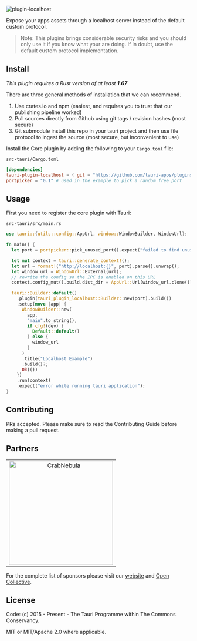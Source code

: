 ![plugin-localhost](https://github.com/tauri-apps/plugins-workspace/raw/v1/plugins/localhost/banner.png)

Expose your apps assets through a localhost server instead of the default custom protocol.

> Note: This plugins brings considerable security risks and you should only use it if you know what your are doing. If in doubt, use the default custom protocol implementation.

## Install

_This plugin requires a Rust version of at least **1.67**_

There are three general methods of installation that we can recommend.

1. Use crates.io and npm (easiest, and requires you to trust that our publishing pipeline worked)
2. Pull sources directly from Github using git tags / revision hashes (most secure)
3. Git submodule install this repo in your tauri project and then use file protocol to ingest the source (most secure, but inconvenient to use)

Install the Core plugin by adding the following to your `Cargo.toml` file:

`src-tauri/Cargo.toml`

```toml
[dependencies]
tauri-plugin-localhost = { git = "https://github.com/tauri-apps/plugins-workspace", branch = "v1" }
portpicker = "0.1" # used in the example to pick a random free port
```

## Usage

First you need to register the core plugin with Tauri:

`src-tauri/src/main.rs`

```rust
use tauri::{utils::config::AppUrl, window::WindowBuilder, WindowUrl};

fn main() {
  let port = portpicker::pick_unused_port().expect("failed to find unused port");

  let mut context = tauri::generate_context!();
  let url = format!("http://localhost:{}", port).parse().unwrap();
  let window_url = WindowUrl::External(url);
  // rewrite the config so the IPC is enabled on this URL
  context.config_mut().build.dist_dir = AppUrl::Url(window_url.clone());

  tauri::Builder::default()
    .plugin(tauri_plugin_localhost::Builder::new(port).build())
    .setup(move |app| {
      WindowBuilder::new(
        app,
        "main".to_string(),
        if cfg!(dev) {
          Default::default()
        } else {
          window_url
        }
      )
      .title("Localhost Example")
      .build()?;
      Ok(())
    })
    .run(context)
    .expect("error while running tauri application");
}
```

## Contributing

PRs accepted. Please make sure to read the Contributing Guide before making a pull request.

## Partners

<table>
  <tbody>
    <tr>
      <td align="center" valign="middle">
        <a href="https://crabnebula.dev" target="_blank">
          <img src="https://github.com/tauri-apps/plugins-workspace/raw/v1/.github/sponsors/crabnebula.svg" alt="CrabNebula" width="283">
        </a>
      </td>
    </tr>
  </tbody>
</table>

For the complete list of sponsors please visit our [website](https://tauri.app#sponsors) and [Open Collective](https://opencollective.com/tauri).

## License

Code: (c) 2015 - Present - The Tauri Programme within The Commons Conservancy.

MIT or MIT/Apache 2.0 where applicable.

